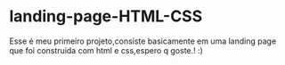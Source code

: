 # landing-page-HTML-CSS
Esse é meu primeiro projeto,consiste basicamente em uma landing page que foi construida com html e css,espero q goste.! :)
